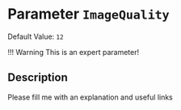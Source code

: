 # Parameter `ImageQuality`
Default Value: `12`

!!! Warning
    This is an expert parameter!



## Description
Please fill me with an explanation and useful links

